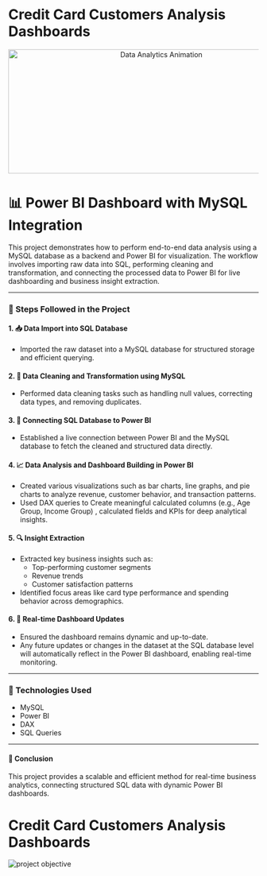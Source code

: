 
 # Credit Card Customers Analysis Dashboards

<div align="center">
<img src="https://i.pinimg.com/originals/fc/71/63/fc71635c7f1b09ed30413f59bb749582.gif" alt="Data Analytics Animation" width="600" height="250"/>
</div>

# 📊 Power BI Dashboard with MySQL Integration

This project demonstrates how to perform end-to-end data analysis using a MySQL database as a backend and Power BI for visualization. The workflow involves importing raw data into SQL, performing cleaning and transformation, and connecting the processed data to Power BI for live dashboarding and business insight extraction.

---

### 🚀 Steps Followed in the Project

#### 1. 📥 Data Import into SQL Database
- Imported the raw dataset into a MySQL database for structured storage and efficient querying.

#### 2. 🧹 Data Cleaning and Transformation using MySQL
- Performed data cleaning tasks such as handling null values, correcting data types, and removing duplicates.


#### 3. 🔗 Connecting SQL Database to Power BI
- Established a live connection between Power BI and the MySQL database to fetch the cleaned and structured data directly.

#### 4. 📈 Data Analysis and Dashboard Building in Power BI
- Created various visualizations such as bar charts, line graphs, and pie charts to analyze revenue, customer behavior, and transaction patterns.
- Used DAX queries to  Create meaningful calculated columns (e.g., Age Group, Income Group) , calculated fields and KPIs for deep analytical insights.

#### 5. 🔍 Insight Extraction
- Extracted key business insights such as:
  - Top-performing customer segments
  - Revenue trends
  - Customer satisfaction patterns
- Identified focus areas like card type performance and spending behavior across demographics.

#### 6. 🔄 Real-time Dashboard Updates
- Ensured the dashboard remains dynamic and up-to-date.
- Any future updates or changes in the dataset at the SQL database level will automatically reflect in the Power BI dashboard, enabling real-time monitoring.

---

### 📁 Technologies Used
- MySQL
- Power BI
- DAX
- SQL Queries

---

#### 📌 Conclusion
This project provides a scalable and efficient method for real-time business analytics, connecting structured SQL data with dynamic Power BI dashboards.

 
 
 
 # Credit Card Customers Analysis Dashboards




![project objective](https://github.com/user-attachments/assets/27fe5124-8c73-426a-a071-59ff28e51f38)
